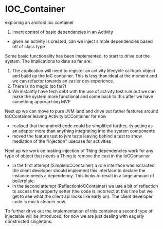 # IOC_Container
exploring an android ioc container

1. Invert control of basic dependencies in an Activity

- given an activity is created, can we inject simple dependencies based off of class type

Some basic functionality has been implemented, to start to drive out the system.
The implications to date so far are:
  1. The application will need to register an activity lifecycle callback object and build up the IoC container.
     This is less than ideal at the moment and we can refactor towards an easier dev experience.
  2. There is no magic (so far?)
  3. We instantly have tech debt with the use of activity test rule but we can make the system more functional and come back to this after we have something approaching MVP

Next up we can move to pure JVM land and drive out futher features around IoCContainer leaving ActivityIoCContainer for now
 - realised that the android code could be simplified further, its acting as an adaptor more than anything integrating into the system components
 - moved the feature test to jvm tests leaving behind a test to show mediation of the "injection" usecase for activities

Next up we work on making injection of Thing dependencies work for any type of object that needs a Thing ie remove the cast in the IoCContainer
 - In the first attempt (SimpleIoCContainer) a role interface was extracted, the client developer should implement this interface to declare the instance needs a dependency. This looks to result in a large amount of boilerplate.
 - In the second attempt (ReflectionIoCContainer) we use a bit of reflection to access the property setter (the code is incorrect at this time but we get to see what the client api looks like early on). The client developer code is much cleaner now.

To further drive out the implementation of this container a second type of injectable will be introduced, for now we are just dealing with eagerly constructed singletons.


